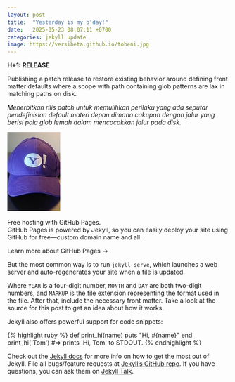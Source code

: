 ```yaml
---
layout: post
title:  "Yesterday is my b'day!"
date:   2025-05-23 08:07:11 +0700
categories: jekyll update
image: https://versibeta.github.io/tobeni.jpg
---
```

**H+1: RELEASE**

Publishing a patch release to restore existing behavior around defining front matter defaults where a scope with path containing glob patterns are lax in matching paths on disk.

*Menerbitkan rilis patch untuk memulihkan perilaku yang ada seputar pendefinisian default materi depan dimana cakupan dengan jalur yang berisi pola glob lemah dalam mencocokkan jalur pada disk.*

![Topi Y!](/topi-yahoo.jpeg "Topi Yahoo.")

Free hosting with GitHub Pages.  
GitHub Pages is powered by Jekyll, so you can easily deploy your site using GitHub for free—custom domain name and all.

Learn more about GitHub Pages →

But the most common way is to run `jekyll serve`, which launches a web server and auto-regenerates your site when a file is updated.

Where `YEAR` is a four-digit number, `MONTH` and `DAY` are both two-digit numbers, and `MARKUP` is the file extension representing the format used in the file. After that, include the necessary front matter. Take a look at the source for this post to get an idea about how it works.

Jekyll also offers powerful support for code snippets:

{% highlight ruby %}
def print_hi(name)
  puts "Hi, #{name}"
end
print_hi('Tom')
#=> prints 'Hi, Tom' to STDOUT.
{% endhighlight %}

Check out the [Jekyll docs][jekyll-docs] for more info on how to get the most out of Jekyll. File all bugs/feature requests at [Jekyll’s GitHub repo][jekyll-gh]. If you have questions, you can ask them on [Jekyll Talk][jekyll-talk].

[jekyll-docs]: https://jekyllrb.com/docs/home
[jekyll-gh]:   https://github.com/jekyll/jekyll
[jekyll-talk]: https://talk.jekyllrb.com/
